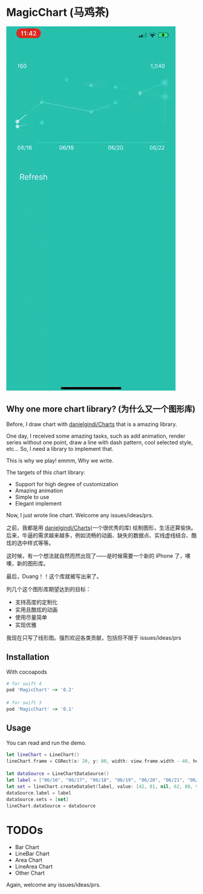 # MagicChart (马鸡茶)

![Image of Line Chart](./screenshots/line.gif)

## Why one more chart library? (为什么又一个图形库)
Before, I draw chart with [danielgindi/Charts](https://github.com/danielgindi/Charts) that is a amazing library. 

One day, I received some amazing tasks, such as add animation, render series without one point, 
draw a line with dash pattern, cool selected style, etc... So, I need a library to implement that. 

This is why we play! emmm, Why we write.

The targets of this chart library:
- Support for high degree of customization
- Amazing animation
- Simple to use
- Elegant implement

Now, I just wrote line chart. Welcome any issues/ideas/prs.

之前，我都是用 [danielgindi/Charts](https://github.com/danielgindi/Charts)(一个很优秀的库) 绘制图形，生活还算愉快。后来，牛逼的需求越来越多，例如流畅的动画、缺失的数据点、实线虚线结合、酷炫的选中样式等等。

这时候，有一个想法就自然而然出现了——是时候需要一个新的 iPhone 了，噢噢，新的图形库。

最后，Duang！！这个库就被写出来了。

列几个这个图形库期望达到的目标：
- 支持高度的定制化
- 实用且酷炫的动画
- 使用尽量简单
- 实现优雅

我现在只写了线形图。强烈欢迎各类贡献，包括但不限于 issues/ideas/prs

## Installation

With cocoapods
```ruby
# for swift 4
pod 'MagicChart' ~> '0.2'

# for swift 3
pod 'MagicChart' ~> '0.1'
```

## Usage

You can read and run the demo.

```swift
let lineChart = LineChart()
lineChart.frame = CGRect(x: 20, y: 80, width: view.frame.width - 40, height: 200)

let dataSource = LineChartDataSource()
let label = ["06/16", "06/17", "06/18", "06/19", "06/20", "06/21", "06/22"]
let set = lineChart.createDataSet(label, value: [42, 81, nil, 62, 80, 99, 120]) { (set) in}
dataSource.label = label
dataSource.sets = [set]
lineChart.dataSource = dataSource
```

# TODOs

- Bar Chart
- LineBar Chart
- Area Chart
- LineArea Chart
- Other Chart

Again, welcome any issues/ideas/prs.